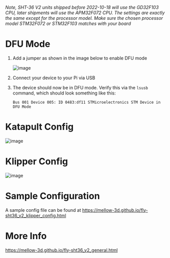 *Note, SHT-36 V2 units shipped before 2022-10-18 will use the GD32F103 CPU, later shipments will use the APM32F072 CPU. The settings are exactly the same except for the processor model. Make sure the chosen processor model STM32F072 or STM32F103 matches with your board*

# DFU Mode
1.  Add a jumper as shown in the image below to enable DFU mode
  
    ![image](https://github.com/Esoterical/voron_canbus/assets/124253477/d5e77aa8-8cbd-4766-b21f-52053d1bc16a)

2. Connect your device to your Pi via USB
3. The device should now be in DFU mode. Verify this via the `lsusb` command, which should look something like this:
    ```
    Bus 001 Device 005: ID 0483:df11 STMicroelectronics STM Device in DFU Mode
    ```

# Katapult Config

![image](https://user-images.githubusercontent.com/124253477/228767706-e14d572a-b0de-4445-9c7c-11276fc8c4a7.png)

# Klipper Config

![image](https://user-images.githubusercontent.com/124253477/221396540-52695957-90f7-4f01-9d7d-130a76a81ee8.png)

# Sample Configuration

A sample config file can be found at https://mellow-3d.github.io/fly-sht36_v2_klipper_config.html

# More Info

https://mellow-3d.github.io/fly-sht36_v2_general.html
